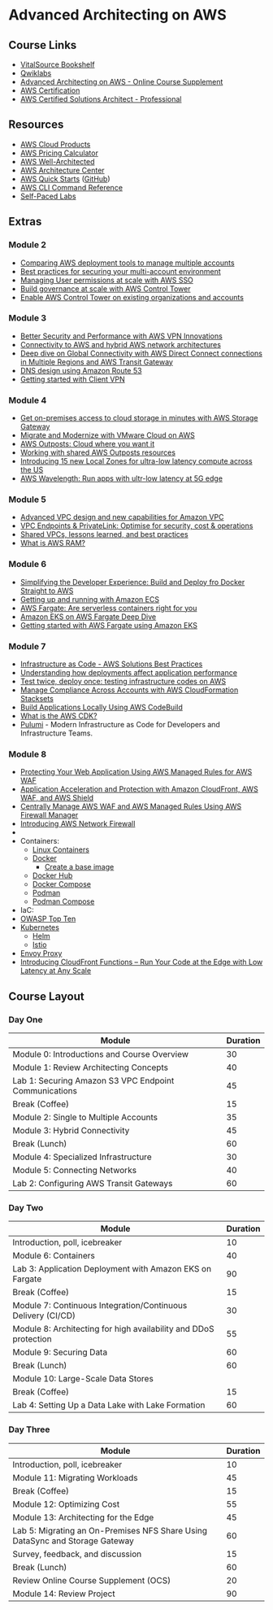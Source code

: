 # Advanced Architecting on AWS

## Course Links

* [VitalSource Bookshelf](https://online.vitalsource.com)
* [Qwiklabs](https://ddls.qwiklabs.com/)
* [Advanced Architecting on AWS - Online Course Supplement](https://www.aws.training/Details/eLearning?id=56205)
* [AWS Certification](https://aws.amazon.com/certification/)
* [AWS Certified Solutions Architect - Professional](https://aws.amazon.com/certification/certified-solutions-architect-professional/)

## Resources

* [AWS Cloud Products](https://aws.amazon.com/products/)
* [AWS Pricing Calculator](https://calculator.aws/#/)
* [AWS Well-Architected](https://aws.amazon.com/architecture/well-architected/)
* [AWS Architecture Center](https://aws.amazon.com/architecture/)
* [AWS Quick Starts](https://aws.amazon.com/quickstart/) ([GitHub](https://github.com/aws-quickstart/))
* [AWS CLI Command Reference](https://docs.aws.amazon.com/cli/latest/index.html)
* [Self-Paced Labs](https://aws.amazon.com/training/self-paced-labs/)

## Extras

### Module 2

* [Comparing AWS deployment tools to manage multiple accounts](https://youtu.be/n_6QTYDavrM)
* [Best practices for securing your multi-account environment](https://youtu.be/ip5sn3z5FNg)
* [Managing User permissions at scale with AWS SSO](https://youtu.be/aEIqeFCcK7E)
* [Build governance at scale with AWS Control Tower](https://youtu.be/Zxrs6YXMidk)
* [Enable AWS Control Tower on existing organizations and accounts](https://docs.aws.amazon.com/controltower/latest/userguide/existing-orgs.html)

### Module 3

* [Better Security and Performance with AWS VPN Innovations](https://youtu.be/FrhVV9nG4UM)
* [Connectivity to AWS and hybrid AWS network architectures](https://youtu.be/eqW6CPb58gs)
* [Deep dive on Global Connectivity with AWS Direct Connect connections in Multiple Regions and AWS Transit Gateway](https://youtu.be/7FHiGfG7H_E)
* [DNS design using Amazon Route 53](https://youtu.be/2y_RBjDkRgY)
* [Getting started with Client VPN](https://docs.aws.amazon.com/vpn/latest/clientvpn-user/user-getting-started.html)

### Module 4

* [Get on-premises access to cloud storage in minutes with AWS Storage Gateway](https://youtu.be/UPswVZ2Qm7U)
* [Migrate and Modernize with VMware Cloud on AWS](https://youtu.be/FQ_u9KsyQyE)
* [AWS Outposts: Cloud where you want it](https://youtu.be/VcMdq_j34dA)
* [Working with shared AWS Outposts resources](https://docs.aws.amazon.com/outposts/latest/userguide/sharing-outposts.html)
* [Introducing 15 new Local Zones for ultra-low latency compute across the US](https://youtu.be/VmlqP9a_Xd8)
* [AWS Wavelength: Run apps with ultr-low latency at 5G edge](https://youtu.be/AQ-GbAFDvpM)

### Module 5

* [Advanced VPC design and new capabilities for Amazon VPC](https://youtu.be/tkaMmFoWwaA)
* [VPC Endpoints & PrivateLink: Optimise for security, cost & operations](https://youtu.be/LNf8jjBt72Y)
* [Shared VPCs, lessons learned, and best practices](https://youtu.be/I-IIbgp0Jco)
* [What is AWS RAM?](https://docs.aws.amazon.com/ram/latest/userguide/what-is.html)

### Module 6

* [Simplifying the Developer Experience: Build and Deploy fro Docker Straight to AWS](https://youtu.be/V88Iqdm8GkE)
* [Getting up and running with Amazon ECS](https://youtu.be/9u_HKS_Lv6o)
* [AWS Fargate: Are serverless containers right for you](https://youtu.be/Vtymod0nPBo)
* [Amazon EKS on AWS Fargate Deep Dive](https://youtu.be/9tQFXEhHdn0)
* [Getting started with AWS Fargate using Amazon EKS](https://docs.aws.amazon.com/eks/latest/userguide/fargate-getting-started.html)

### Module 7

* [Infrastructure as Code - AWS Solutions Best Practices](https://youtu.be/cKQtPZwf97s)
* [Understanding how deployments affect application performance](https://youtu.be/O9tDtJje-EA)
* [Test twice, deploy once: testing infrastructure codes on AWS](https://youtu.be/qlzX65SdNdQ)
* [Manage Compliance Across Accounts with AWS CloudFormation Stacksets](https://youtu.be/ZzD9I8ur6lg)
* [Build Applications Locally Using AWS CodeBuild](https://youtu.be/N3pW4ZCeCxA)
* [What is the AWS CDK?](https://docs.aws.amazon.com/cdk/latest/guide/home.html)
* [Pulumi](https://www.pulumi.com/) - Modern Infrastructure as Code for Developers and Infrastructure Teams.

### Module 8

* [Protecting Your Web Application Using AWS Managed Rules for AWS WAF](https://youtu.be/ll-uvVgQ3Jg)
* [Application Acceleration and Protection with Amazon CloudFront, AWS WAF, and AWS Shield](https://youtu.be/0xlwLEccRe0)
* [Centrally Manage AWS WAF and AWS Managed Rules Using AWS Firewall Manager](https://youtu.be/u27HLad-Wi8)
* [Introducing AWS Network Firewall](https://youtu.be/CISgqpVn75Q)
* 
* Containers:
  * [Linux Containers](https://linuxcontainers.org/)
  * [Docker](https://www.docker.com/)
    * [Create a base image](https://docs.docker.com/develop/develop-images/baseimages/)
  * [Docker Hub](https://hub.docker.com/)
  * [Docker Compose](https://docs.docker.com/compose/)
  * [Podman](https://podman.io/)
  * [Podman Compose](https://github.com/containers/podman-compose)
* IaC:
* [OWASP Top Ten](https://owasp.org/www-project-top-ten/)
* [Kubernetes](https://kubernetes.io/)
  * [Helm](https://helm.sh/)
  * [Istio](https://istio.io/)
* [Envoy Proxy](https://www.envoyproxy.io/)
* [Introducing CloudFront Functions – Run Your Code at the Edge with Low Latency at Any Scale](https://aws.amazon.com/blogs/aws/introducing-cloudfront-functions-run-your-code-at-the-edge-with-low-latency-at-any-scale/)

## Course Layout

### Day One

|Module|Duration|
|-|-|
|Module 0: Introductions and Course Overview|30|
|Module 1: Review Architecting Concepts|40|
|Lab 1: Securing Amazon S3 VPC Endpoint Communications|45|
|Break (Coffee)|15|
|Module 2: Single to Multiple Accounts|35|
|Module 3: Hybrid Connectivity|45|
|Break (Lunch)|60|
|Module 4: Specialized Infrastructure|30|
|Module 5: Connecting Networks|40|
|Lab 2: Configuring AWS Transit Gateways|60|

### Day Two

|Module|Duration|
|-|-|
|Introduction, poll, icebreaker|10|
|Module 6: Containers|40|
|Lab 3: Application Deployment with Amazon EKS on Fargate|90|
|Break (Coffee)|15|
|Module 7: Continuous Integration/Continuous Delivery (CI/CD)|30|
|Module 8: Architecting for high availability and DDoS protection|55|
|Module 9: Securing Data|60|
|Break (Lunch)|60|
|Module 10: Large-Scale Data Stores
|Break (Coffee)|15|
|Lab 4: Setting Up a Data Lake with Lake Formation|60|

### Day Three

|Module|Duration|
|-|-|
|Introduction, poll, icebreaker|10|
|Module 11: Migrating Workloads|45|
|Break (Coffee)|15|
|Module 12: Optimizing Cost|55|
|Module 13: Architecting for the Edge|45|
|Lab 5: Migrating an On-Premises NFS Share Using DataSync and Storage Gateway|60|
|Survey, feedback, and discussion|15|
|Break (Lunch)|60|
|Review Online Course Supplement (OCS)|20|
|Module 14: Review Project|90|
